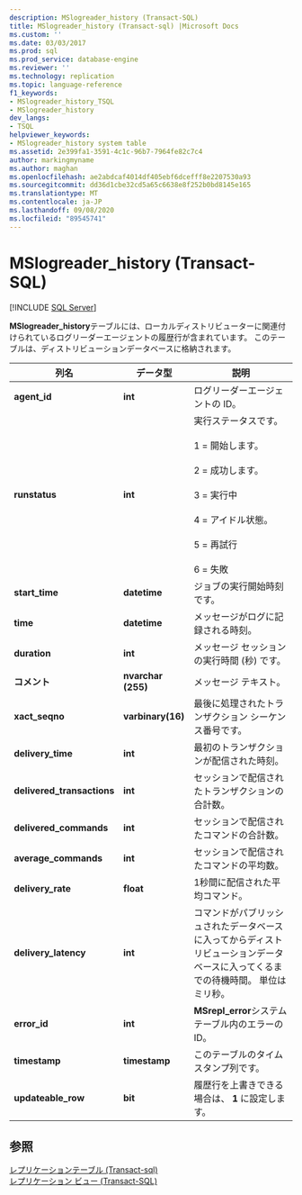 ```yaml
---
description: MSlogreader_history (Transact-SQL)
title: MSlogreader_history (Transact-sql) |Microsoft Docs
ms.custom: ''
ms.date: 03/03/2017
ms.prod: sql
ms.prod_service: database-engine
ms.reviewer: ''
ms.technology: replication
ms.topic: language-reference
f1_keywords:
- MSlogreader_history_TSQL
- MSlogreader_history
dev_langs:
- TSQL
helpviewer_keywords:
- MSlogreader_history system table
ms.assetid: 2e399fa1-3591-4c1c-96b7-7964fe82c7c4
author: markingmyname
ms.author: maghan
ms.openlocfilehash: ae2abdcaf4014df405ebf6dcefff8e2207530a93
ms.sourcegitcommit: dd36d1cbe32cd5a65c6638e8f252b0bd8145e165
ms.translationtype: MT
ms.contentlocale: ja-JP
ms.lasthandoff: 09/08/2020
ms.locfileid: "89545741"
---
```

# <a name="mslogreader_history-transact-sql"></a>MSlogreader_history (Transact-SQL)
[!INCLUDE [SQL Server](../../includes/applies-to-version/sqlserver.md)]

  **MSlogreader_history**テーブルには、ローカルディストリビューターに関連付けられているログリーダーエージェントの履歴行が含まれています。 このテーブルは、ディストリビューションデータベースに格納されます。  
  
|列名|データ型|説明|  
|-----------------|---------------|-----------------|  
|**agent_id**|**int**|ログリーダーエージェントの ID。|  
|**runstatus**|**int**|実行ステータスです。<br /><br /> 1 = 開始します。<br /><br /> 2 = 成功します。<br /><br /> 3 = 実行中<br /><br /> 4 = アイドル状態。<br /><br /> 5 = 再試行<br /><br /> 6 = 失敗|  
|**start_time**|**datetime**|ジョブの実行開始時刻です。|  
|**time**|**datetime**|メッセージがログに記録される時刻。|  
|**duration**|**int**|メッセージ セッションの実行時間 (秒) です。|  
|**コメント**|**nvarchar (255)**|メッセージ テキスト。|  
|**xact_seqno**|**varbinary(16)**|最後に処理されたトランザクション シーケンス番号です。|  
|**delivery_time**|**int**|最初のトランザクションが配信された時刻。|  
|**delivered_transactions**|**int**|セッションで配信されたトランザクションの合計数。|  
|**delivered_commands**|**int**|セッションで配信されたコマンドの合計数。|  
|**average_commands**|**int**|セッションで配信されたコマンドの平均数。|  
|**delivery_rate**|**float**|1秒間に配信された平均コマンド。|  
|**delivery_latency**|**int**|コマンドがパブリッシュされたデータベースに入ってからディストリビューションデータベースに入ってくるまでの待機時間。 単位はミリ秒。|  
|**error_id**|**int**|**MSrepl_error**システムテーブル内のエラーの ID。|  
|**timestamp**|**timestamp**|このテーブルのタイムスタンプ列です。|  
|**updateable_row**|**bit**|履歴行を上書きできる場合は、 **1** に設定します。|  
  
## <a name="see-also"></a>参照  
 [レプリケーションテーブル &#40;Transact-sql&#41;](../../relational-databases/system-tables/replication-tables-transact-sql.md)   
 [レプリケーション ビュー &#40;Transact-SQL&#41;](../../relational-databases/system-views/replication-views-transact-sql.md)  
  
  
